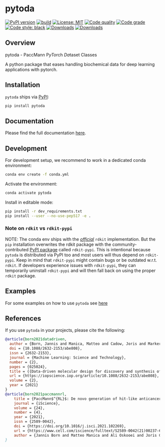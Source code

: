 # pytoda
[![PyPI version](https://badge.fury.io/py/pytoda.svg)](https://badge.fury.io/py/pytoda)
[![build](https://github.com/PaccMann/paccmann_datasets/workflows/build/badge.svg)](https://github.com/PaccMann/paccmann_datasets/actions)
[![License: MIT](https://img.shields.io/badge/License-MIT-yellow.svg)](https://opensource.org/licenses/MIT)
[![Code quality](https://api.codiga.io/project/22043/score/svg)](https://codiga.io/)
[![Code grade](https://api.codiga.io/project/22043/status/svg)](https://codiga.io/)
[![Code style: black](https://img.shields.io/badge/code%20style-black-000000.svg)](https://github.com/psf/black)
[![Downloads](https://pepy.tech/badge/pytoda)](https://pepy.tech/project/pytoda)
[![Downloads](https://pepy.tech/badge/pytoda/month)](https://pepy.tech/project/pytoda)

## Overview

pytoda - PaccMann P*yTo*rch *Da*taset Classes

A python package that eases handling biochemical data for deep learning applications with pytorch.

## Installation

`pytoda` ships via [PyPI](https://pypi.org/project/pytoda):
```sh
pip install pytoda
```

## Documentation

Please find the full documentation [here](https://paccmann.github.io/paccmann_datasets/).

## Development

For development setup, we recommend to work in a dedicated conda environment:

```sh
conda env create -f conda.yml
```

Activate the environment:

```sh
conda activate pytoda
```

Install in editable mode:

```sh
pip install -r dev_requirements.txt
pip install --user --no-use-pep517 -e .
```

### Note on `rdkit` vs `rdkit-pypi`
NOTE: The conda env ships with the [*official*](https://github.com/rdkit/rdkit) `rdkit` implementation.
But the `pip` installation overwrites the rdkit package with the community-contributed [PyPI package](https://pypi.org/project/rdkit-pypi/#history) called `rdkit-pypi`. This is intentional because `pytoda` is distributed via PyPI too and most users will thus depend on `rdkit-pypi`. Keep in mind that `rdkit-pypi` might contain bugs or be outdated w.r.t. `rdkit`. If developers experience issues with `rdkit-pypi`, they can temporarily uninstall `rdkit-pypi` and will then fall back on using the proper `rdkit` package.


## Examples

For some examples on how to use `pytoda` see [here](./examples)

## References

If you use `pytoda` in your projects, please cite the following:

```bib
@article{born2021datadriven,
  author = {Born, Jannis and Manica, Matteo and Cadow, Joris and Markert, Greta and Mill, Nil Adell and Filipavicius, Modestas and Janakarajan, Nikita and Cardinale, Antonio and Laino, Teodoro and {Rodr{\'{i}}guez Mart{\'{i}}nez}, Mar{\'{i}}a},
  doi = {10.1088/2632-2153/abe808},
  issn = {2632-2153},
  journal = {Machine Learning: Science and Technology},
  number = {2},
  pages = {025024},
  title = {{Data-driven molecular design for discovery and synthesis of novel ligands: a case study on SARS-CoV-2}},
  url = {https://iopscience.iop.org/article/10.1088/2632-2153/abe808},
  volume = {2},
  year = {2021}
}
@article{born2021paccmannrl,
    title = {PaccMann$^{RL}$: De novo generation of hit-like anticancer molecules from transcriptomic data via reinforcement learning},
    journal = {iScience},
    volume = {24},
    number = {4},
    year = {2021},
    issn = {2589-0042},
    doi = {https://doi.org/10.1016/j.isci.2021.102269},
    url = {https://www.cell.com/iscience/fulltext/S2589-0042(21)00237-6},
    author = {Jannis Born and Matteo Manica and Ali Oskooei and Joris Cadow and Greta Markert and Mar{\'\i}a Rodr{\'\i}guez Mart{\'\i}nez}}
}
```

